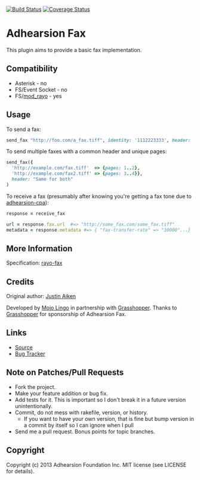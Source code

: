 [![Build Status](https://secure.travis-ci.org/grasshoppergroup/adhearsion-fax.png?branch=master)](http://travis-ci.org/grasshoppergroup/adhearsion-fax) [![Coverage Status](https://coveralls.io/repos/grasshoppergroup/adhearsion-fax/badge.png?branch=master)](https://coveralls.io/r/grasshoppergroup/adhearsion-fax?branch=master)


# Adhearsion Fax

This plugin aims to provide a basic fax implementation.

## Compatibility

* Asterisk - no
* FS/Event Socket - no
* FS/[mod_rayo](https://wiki.freeswitch.org/wiki/Mod_rayo) - yes

## Usage

To send a fax:

```ruby
send_fax "http://foo.com/a_fax.tiff", identity: '1112223333', header: 'Hello!', pages: 1..4
```

To send multiple faxes with a common header and unique pages:

```ruby
send_fax({
  'http://example.com/fax.tiff'  => {pages: 1..2},
  'http://example.com/fax2.tiff' => {pages: 3..4}},
  header: "Same for both"
)
```

To receive a fax (presumably after knowing you're getting a fax tone due to [adhearsion-cpa](https://github.com/grasshoppergroup/adhearsion-cpa)):

```ruby
response = receive_fax

url = response.fax.url  #=> "http://some_fax.com/some_fax.tiff"
metadata = response.metadata #=> { "fax-transfer-rate" => "10000"...}
```

## More Information

Specification: [rayo-fax](https://github.com/rayo/xmpp/blob/rayo/extensions/inbox/rayo-fax.xml)

## Credits

Original author: [Justin Aiken](https://github.com/JustinAiken)

Developed by [Mojo Lingo](http://mojolingo.com) in partnership with [Grasshopper](http://http://grasshopper.com/).
Thanks to [Grasshopper](http://http://grasshopper.com/) for sponsorship of Adhearsion Fax.

## Links

* [Source](https://github.com/grasshoppergroup/adhearsion-fax)
* [Bug Tracker](https://github.com/grasshoppergroup/adhearsion-fax/issues)

## Note on Patches/Pull Requests

* Fork the project.
* Make your feature addition or bug fix.
* Add tests for it. This is important so I don't break it in a future version unintentionally.
* Commit, do not mess with rakefile, version, or history.
  * If you want to have your own version, that is fine but bump version in a commit by itself so I can ignore when I pull
* Send me a pull request. Bonus points for topic branches.

## Copyright

Copyright (c) 2013 Adhearsion Foundation Inc. MIT license (see LICENSE for details).
